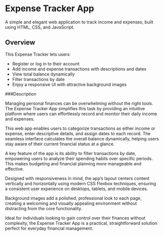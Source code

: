 
# Expense Tracker App

A simple and elegant web application to track income and expenses, built using HTML, CSS, and JavaScript.


## Overview

This Expense Tracker lets users:

- Register or log in to their account  
- Add income and expense transactions with descriptions and dates  
- View total balance dynamically  
- Filter transactions by date  
- Enjoy a responsive UI with attractive background images

###Description

Managing personal finances can be overwhelming without the right tools. The Expense Tracker App simplifies this task by providing an intuitive platform where users can effortlessly record and monitor their daily income and expenses.

This web app enables users to categorize transactions as either income or expense, enter descriptive details, and assign dates to each record. The seamless interface calculates the overall balance dynamically, helping users stay aware of their current financial status at a glance.

A key feature of the app is its ability to filter transactions by date, empowering users to analyze their spending habits over specific periods. This makes budgeting and financial planning more manageable and effective.

Designed with responsiveness in mind, the app’s layout centers content vertically and horizontally using modern CSS Flexbox techniques, ensuring a consistent user experience on desktops, tablets, and mobile devices.

Background images add a polished, professional look to each page, creating a welcoming and visually appealing environment without distracting from the core functionality.

Ideal for individuals looking to gain control over their finances without complexity, the Expense Tracker App is a practical, straightforward solution perfect for everyday financial management. 
